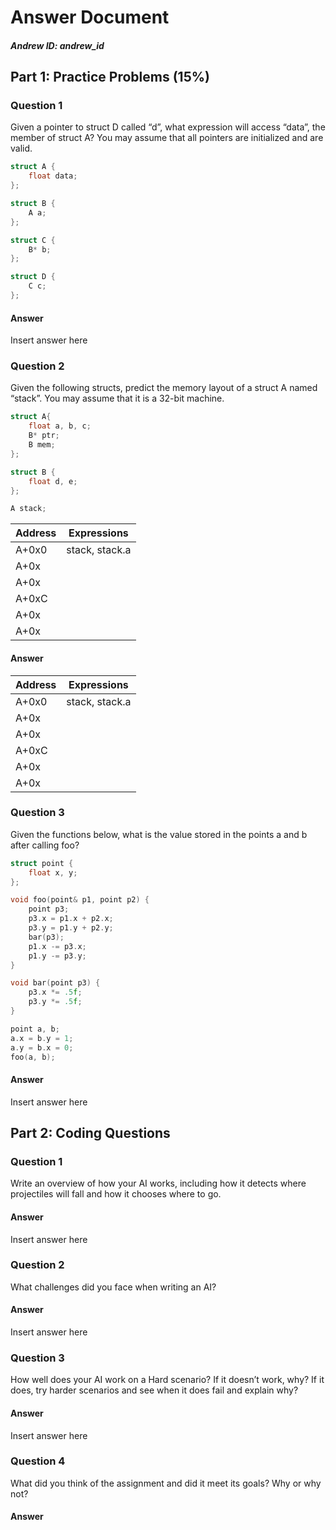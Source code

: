 
# Answer Document

##### Andrew ID: andrew_id

## Part 1: Practice Problems (15%)
### Question 1


Given a pointer to struct D called “d”, what expression will access “data”, the member of struct A? You may assume that all pointers are initialized and are valid.

```cpp
struct A {
    float data;
};

struct B {
    A a;    
};

struct C {
    B* b;
};

struct D {
    C c;
};
```

#### Answer
Insert answer here

### Question 2


Given the following structs, predict the memory layout of a struct A named “stack”. You may assume that it is a 32-bit machine.


```cpp
struct A{
    float a, b, c;
    B* ptr;
    B mem;
};

struct B {
    float d, e;
};

A stack;
```


| Address | Expressions
| --- | --- |
| A+0x0 | stack, stack.a |
| A+0x | |
| A+0x | | 
| A+0xC | |
| A+0x | |
| A+0x | |


#### Answer


| Address | Expressions
| --- | --- |
| A+0x0 | stack, stack.a |
| A+0x | |
| A+0x | | 
| A+0xC | |
| A+0x | |
| A+0x | |


### Question 3

Given the functions below, what is the value stored  in the points a and b after calling foo?

```cpp
struct point {
    float x, y;
};

void foo(point& p1, point p2) {
    point p3;
    p3.x = p1.x + p2.x;
    p3.y = p1.y + p2.y;
    bar(p3);
    p1.x -= p3.x;
    p1.y -= p3.y;
}

void bar(point p3) {
    p3.x *= .5f;
    p3.y *= .5f;
}

point a, b;
a.x = b.y = 1;
a.y = b.x = 0;
foo(a, b);
```

#### Answer

Insert answer here

## Part 2: Coding Questions

### Question 1 


Write an overview of how your AI works, including how it detects where projectiles will fall and how it chooses where to go.

#### Answer

Insert answer here

### Question 2



What challenges did you face when writing an AI?
#### Answer

Insert answer here

### Question 3

How well does your AI work on a Hard scenario? If it doesn’t work, why? If it does, try harder scenarios and see when it does fail and explain why?


#### Answer
Insert answer here

### Question 4

What did you think of the assignment and did it meet its goals? Why or why not?


#### Answer
